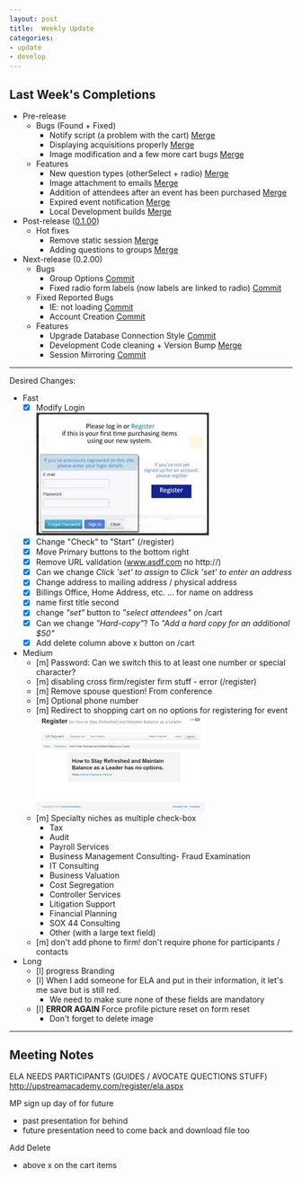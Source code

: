 ```yaml
---
layout: post
title:  Weekly Update
categories:
- update
- develop
---
```

## Last Week's Completions

- Pre-release
	- Bugs (Found + Fixed)
		- Notify script (a problem with the cart) [Merge][notify]
		- Displaying acquisitions properly [Merge][acqu]
		- Image modification and a few more cart bugs [Merge][image]
	- Features
		- New question types (otherSelect + radio) [Merge][quest]
		- Image attachment to emails [Merge][attach]
		- Addition of attendees after an event has been purchased [Merge][att]
		- Expired event notification [Merge][expire]
		- Local Development builds [Merge][dev]
- Post-release ([0.1.00])
	- Hot fixes
		- Remove static session [Merge][rmss]
		- Adding questions to groups [Merge][groups]
- Next-release (0.2.00)
	- Bugs
		- Group Options [Commit][grpopt]
		- Fixed radio form labels (now labels are linked to radio) [Commit][radio]
	- Fixed Reported Bugs
		- IE: not loading [Commit][iesux]
		- Account Creation [Commit][accadd]
	- Features
		- Upgrade Database Connection Style [Commit][dbconn]
		- Development Code cleaning + Version Bump [Merge][dccvb]
		- Session Mirroring [Commit][sm]

[notify]: https://github.com/bign8-AZ/UA-purchasing-system/commit/57931d78ee3571b911af844af7bcabb7f5c98f9c
[acqu]:   https://github.com/bign8-AZ/UA-purchasing-system/commit/38a1fbb0708f327b431a605f65a26f2ee1316d93
[image]:  https://github.com/bign8-AZ/UA-purchasing-system/commit/6fa23d7507d63567cf91249b71f9c108099d3c15
[quest]:  https://github.com/bign8-AZ/UA-purchasing-system/commit/069c66810e7b82b6029545b60478c2dda8644201
[attach]: https://github.com/bign8-AZ/UA-purchasing-system/commit/62935db00c80892f178b2ccc9e96f4e7bfef5bae
[att]:    https://github.com/bign8-AZ/UA-purchasing-system/commit/0ddde2dce046e12ccad3094dadd3c4c29253efa6
[expire]: https://github.com/bign8-AZ/UA-purchasing-system/commit/ed0e15db4451c036fc7c455c8e70a260541da833
[dev]:    https://github.com/bign8-AZ/UA-purchasing-system/commit/9bb07b964b3e4ddb150ff42ba033262f4ba6ea25
[0.1.00]: https://github.com/bign8-AZ/UA-purchasing-system/commit/0b75a1da44dedee593a492e442072b58225fce9b
[rmss]:   https://github.com/bign8-AZ/UA-purchasing-system/commit/4a4c70d8cec84761f0890eedb3e20df50c0f24cf
[groups]: https://github.com/bign8-AZ/UA-purchasing-system/commit/c8211b6bde67efcd0ea5f6eca3b136aa84173bc6
[grpopt]: https://github.com/bign8-AZ/UA-purchasing-system/commit/7c1e150f5474640b1fc990b38a317b6ff92034b2
[radio]:  https://github.com/bign8-AZ/UA-purchasing-system/commit/79931484440894a2b4601ca62ddab02448f1c79f
[iesux]:  https://github.com/bign8-AZ/UA-purchasing-system/commit/123210866f3eeefca97020ca85ab6f016bba357a
[accadd]: https://github.com/bign8-AZ/UA-purchasing-system/commit/9e998d7f0e1922737119665453335c282f2f7722
[dbconn]: https://github.com/bign8-AZ/UA-purchasing-system/commit/ae488e6bcb26095718cf732650654181e459ab53
[dccvb]:  https://github.com/bign8-AZ/UA-purchasing-system/commit/41faa8b2dd25ecd7327bc23d082bda50be0b491a
[sm]:     https://github.com/bign8-AZ/UA-purchasing-system/commit/6add34cb73a4e80719c477cc51692d23592948cb

--------
Desired Changes:

- Fast
	- [x] Modify Login  
		![New Login Form](/img/loginMod.jpg)
	- [x] Change "Check" to "Start" (/register)
	- [x] Move Primary buttons to the bottom right
	- [x] Remove URL validation (www.asdf.com no http://)
	- [x] Can we change *Click 'set' to assign* to *Click 'set' to enter an address*
	- [x] Change address to mailing address / physical address
	- [x] Billings Office, Home Address, etc. ... for name on address
	- [x] name first title second
	- [x] change *"set"* button to *"select attendees"* on /cart
	- [x] Can we change *"Hard-copy"*? To *"Add a hard copy for an additional $50"*
	- [x] Add delete column above x button on /cart
- Medium 
	- [m] Password: Can we switch this to at least one number or special character?
	- [m] disabling cross firm/register firm stuff - error (/register)
	- [m] Remove spouse question! From conference
	- [m] Optional phone number
	- [m] Redirect to shopping cart on no options for registering for event  
		![Don't want to see this](/img/badConf.png)
	- [m] Specialty niches as multiple check-box
		- Tax
		- Audit
		- Payroll  Services
		- Business Management Consulting- Fraud Examination 
		- IT Consulting 
		- Business Valuation
		- Cost Segregation
		- Controller Services
		- Litigation Support
		- Financial Planning
		- SOX 44 Consulting
		- Other (with a large text field)
	- [m] don't add phone to firm! don't require phone for participants / contacts
- Long
	- [l] progress Branding
	- [l] When I add someone for ELA and put in their information, it let's me save but is still red.
		- We need to make sure none of these fields are mandatory
	- [l] **ERROR AGAIN** Force profile picture reset on form reset
		- Don't forget to delete image

--------

## Meeting Notes
ELA NEEDS PARTICIPANTS (GUIDES / AVOCATE QUECTIONS STUFF)
http://upstreamacademy.com/register/ela.aspx

MP sign up day of for future
+ past presentation for behind
+ future presentation need to come back and download file too

Add Delete
+ above x on the cart items


